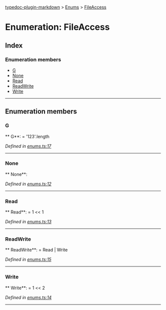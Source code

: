 [typedoc-plugin-markdown](../README.md) > [Enums](../modules/enums.md) > [FileAccess](../enums/enums.fileaccess.md)



# Enumeration: FileAccess

## Index

### Enumeration members

* [G](enums.fileaccess.md#markdown-header-g)
* [None](enums.fileaccess.md#markdown-header-none)
* [Read](enums.fileaccess.md#markdown-header-read)
* [ReadWrite](enums.fileaccess.md#markdown-header-readwrite)
* [Write](enums.fileaccess.md#markdown-header-write)



---
## Enumeration members


###  G

** G**:    =  '123'.length

*Defined in [enums.ts:17](https://bitbucket.org/owner/repository_name/src/master/src/enums.ts?fileviewer&amp;#x3D;file-view-default#enums.ts-17)*





___



###  None

** None**:   

*Defined in [enums.ts:12](https://bitbucket.org/owner/repository_name/src/master/src/enums.ts?fileviewer&amp;#x3D;file-view-default#enums.ts-12)*





___



###  Read

** Read**:    =  1 << 1

*Defined in [enums.ts:13](https://bitbucket.org/owner/repository_name/src/master/src/enums.ts?fileviewer&amp;#x3D;file-view-default#enums.ts-13)*





___



###  ReadWrite

** ReadWrite**:    =  Read | Write

*Defined in [enums.ts:15](https://bitbucket.org/owner/repository_name/src/master/src/enums.ts?fileviewer&amp;#x3D;file-view-default#enums.ts-15)*





___



###  Write

** Write**:    =  1 << 2

*Defined in [enums.ts:14](https://bitbucket.org/owner/repository_name/src/master/src/enums.ts?fileviewer&amp;#x3D;file-view-default#enums.ts-14)*





___


